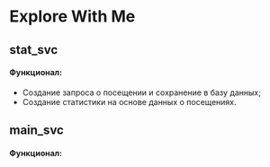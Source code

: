 # Explore With Me

## stat_svc
#### Функционал:

- Создание запроса о посещении и сохранение в базу данных;
- Создание статистики на основе данных о посещениях.

## main_svc
#### Функционал:

